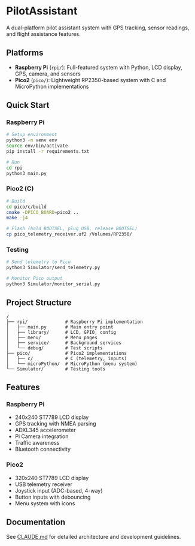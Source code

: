 # PilotAssistant

A dual-platform pilot assistant system with GPS tracking, sensor readings, and flight assistance features.

## Platforms

- **Raspberry Pi** (`rpi/`): Full-featured system with Python, LCD display, GPS, camera, and sensors
- **Pico2** (`pico/`): Lightweight RP2350-based system with C and MicroPython implementations

## Quick Start

### Raspberry Pi

```bash
# Setup environment
python3 -m venv env
source env/bin/activate
pip install -r requirements.txt

# Run
cd rpi
python3 main.py
```

### Pico2 (C)

```bash
# Build
cd pico/c/build
cmake -DPICO_BOARD=pico2 ..
make -j4

# Flash (hold BOOTSEL, plug USB, release BOOTSEL)
cp pico_telemetry_receiver.uf2 /Volumes/RP2350/
```

### Testing

```bash
# Send telemetry to Pico
python3 Simulator/send_telemetry.py

# Monitor Pico output
python3 Simulator/monitor_serial.py
```

## Project Structure

```
/
├── rpi/              # Raspberry Pi implementation
│   ├── main.py       # Main entry point
│   ├── library/      # LCD, GPIO, config
│   ├── menu/         # Menu pages
│   ├── service/      # Background services
│   └── debug/        # Test scripts
├── pico/             # Pico2 implementations
│   ├── c/            # C (telemetry, inputs)
│   └── microPython/  # MicroPython (menu system)
└── Simulator/        # Testing tools
```

## Features

### Raspberry Pi
- 240x240 ST7789 LCD display
- GPS tracking with NMEA parsing
- ADXL345 accelerometer
- Pi Camera integration
- Traffic awareness
- Bluetooth connectivity

### Pico2
- 320x240 ST7789 LCD display
- USB telemetry receiver
- Joystick input (ADC-based, 4-way)
- Button inputs with debouncing
- Menu system with icons

## Documentation

See [CLAUDE.md](CLAUDE.md) for detailed architecture and development guidelines.
